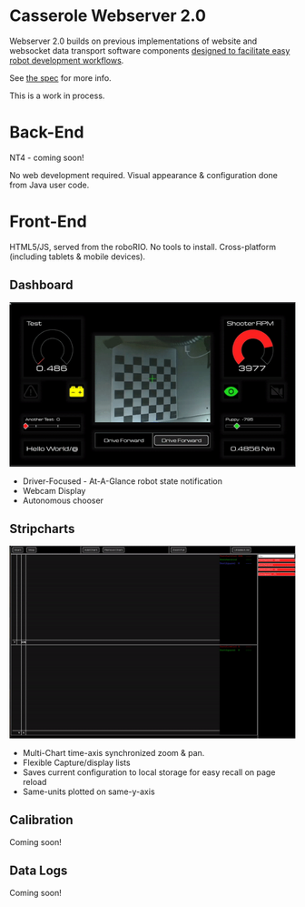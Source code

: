 # Casserole Webserver 2.0

Webserver 2.0 builds on previous implementations of website and websocket data transport software components [designed to facilitate easy robot development workflows](https://trickingrockstothink.com/blog_posts/2020/05/05/data_acq.html).

See [the spec](spec.md) for more info.

This is a work in process.

# Back-End

NT4 - coming soon!

No web development required. Visual appearance & configuration done from Java user code.

# Front-End

HTML5/JS, served from the roboRIO. No tools to install. Cross-platform (including tablets & mobile devices).

## Dashboard

![Super cool dashboard demo](doc/dashboard.gif)

* Driver-Focused - At-A-Glance robot state notification
* Webcam Display
* Autonomous chooser

## Stripcharts

![Super cool stripcharts demo](doc/stripcharts.gif)

 * Multi-Chart time-axis synchronized zoom & pan.
 * Flexible Capture/display lists
 * Saves current configuration to local storage for easy recall on page reload
 * Same-units plotted on same-y-axis

## Calibration

Coming soon!

## Data Logs

Coming soon!